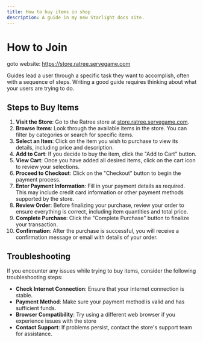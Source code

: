 ```yaml
---
title: How to buy items in shop
description: A guide in my new Starlight docs site. 
---
```

# How to Join
goto website: https://store.ratree.servegame.com

Guides lead a user through a specific task they want to accomplish, often with a sequence of steps.
Writing a good guide requires thinking about what your users are trying to do.

## Steps to Buy Items
1. **Visit the Store**: Go to the Ratree store at [store.ratree.servegame.com](https://store.ratree.servegame.com).
2. **Browse Items**: Look through the available items in the store. You can filter by categories or search for specific items.
3. **Select an Item**: Click on the item you wish to purchase to view its
   details, including price and description.
4. **Add to Cart**: If you decide to buy the item, click the "Add to Cart" button.
5. **View Cart**: Once you have added all desired items, click on the cart
   icon to review your selections.
6. **Proceed to Checkout**: Click on the "Checkout" button to begin the payment
   process.
7. **Enter Payment Information**: Fill in your payment details as required. This may include credit card information or other payment methods supported by the store.
8. **Review Order**: Before finalizing your purchase, review your order to ensure everything
   is correct, including item quantities and total price.
9. **Complete Purchase**: Click the "Complete Purchase" button to finalize your transaction.
10. **Confirmation**: After the purchase is successful, you will receive a confirmation message or email with details of your order.   
## Troubleshooting
If you encounter any issues while trying to buy items, consider the following troubleshooting steps:
- **Check Internet Connection**: Ensure that your internet connection is stable.
- **Payment Method**: Make sure your payment method is valid and has sufficient funds.
- **Browser Compatibility**: Try using a different web browser if you experience issues with the store
- **Contact Support**: If problems persist, contact the store's support team for assistance.